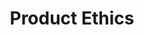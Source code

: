 --- 
layout: training
title: Product Ethics
description: This ethics training helps you build successful products while creating equitable outcomes for society. Learn practical tools to embrace responsibility so you can build products that create the change you intend.
descriptionCard: Build successful products while avoiding digital pollution. This training helps you embrace responsibility so you can create the change you intend.
bg: 3B5DEF
copy: If you want to build equitable products.
img: /images/combined-shape-3.svg
permalink: /ethics-training/

image: /images/life-in-a-city-bro.png
image2: /images/save-the-earth-bro.png

titleOne: The problem statement
problemDescription: Teams are increasingly aware that products often create digital pollution by inflicting collateral damage on society. They want to grow the business while building equitable products that create a positive difference to society and the world. This ethics training program will give you a step-by-step approach for building ethical and equitable products while managing the reality of your business needs. 

titleTwo: Diagnosis
descriptionTitleTwo: Unintentionally, your product may be contributing to various types of digital pollution. Product ethics training will give you a systematic approach to build products with a cleaner digital footprint


subtitleOne: Increasing inequality
descriptionSubtitleOne: Business models, algorithms, and products that harm marginalized communities increase inequality which erodes confidence in democracy.
iconSubtitleOne: 

subtitleTwo: Erosion of privacy
descriptionSubtitleTwo: Democracy requires free speech. Without privacy, dissent and criticism of leadership can be ruthlessly thwarted, bringing us closer to authoritarianism.
iconSubtitleTwo: 

iconSubtitleThree: 
subtitleThree: Fueling polarization
descriptionSubtitleThree: People see each other as enemies and believe they need to win at all costs. Public debates become more hateful deepening polarization and killing democracy.

subtitleFour: Erosion of the information ecosystem
descriptionSubtitleFour: Knowledge helps democracy thrive. Unfortunately, the spread of misinformation makes it hard to gain knowledge and tell fact from fiction.
iconSubtitleFour: 





titleThree: Benefits
titleThreeSubtitleOne: Increased alignment
descriptionTitleThreeSubtitleOne: Your team will be more aligned after this group exercise of crafting a shared purpose as well as an actionable plan for building world-changing products. 
iconTitleThreeSubtitleOne: /images/bulb-bro.png

titleThreeSubtitleTwo: Methodology for ethical product developmen
descriptionTitleThreeSubtitleTwo: Even when teams want to build equitable products, it’s often not clear how you can be intentional and deliberate about it. This business ethics program will give you a step-by-step guide for baking equity into every step of building your product. 
iconTitleThreeSubtitleTwo: /images/give-your-bro.png

titleThreeSubtitleThree: Ethical decision-making without altruism
descriptionTitleThreeSubtitleThree: You’ll learn how you can balance delivering on your vision and strategy while dealing with everyday decisions that require financial considerations and tradeoffs. 
iconTitleThreeSubtitleThree: /images/icon-training-1.png


titleFour: Pricing and structure
titleFourDescription: Get this ethics training for $ 7,500 for up to 15 people for training
titleFourDescription2: This training is delivered in the following two sessions


list: 
  - title: Radical Vision Statements
    copy: In this session we’ll look at Radical Vision Statements behind a few ethical products. After examining these examples you’ll craft a vision for your product as a team. The vision will help you define the change you want to bring about through your product and identify why the status quo is unacceptable. You’ll also learn how you can use this vision for ethical decision-making while managing the reality of short-term business needs. 
    img: "/images/vision.jpeg"
    learn: Learn why you need a Radical Vision Statement
    link: /vision/2021/03/19/vision-doesnt-have-to-be-hairy/
    session: session 1

  - title: You’ll develop a comprehensive strategy
    copy: You’ll develop a comprehensive strategy that helps you build ethical products that bring about a more equitable world. You’ll learn to be deliberate about addressing pain points of marginalized personas, consider whether your solutions are inclusive, and develop a business model that benefits the organization while avoiding collateral damage to society. You’ll then learn how you can measure what matters by deriving metrics from your vision and strategy.  
    img: "/images/ethics-session-2.png"
    learn: Learn why a RDCL Strategy is important
    link: /strategy/2022/03/21/three-characteristics-of-good-product-strategy/ 
    session: session 2

sessions: 2

---